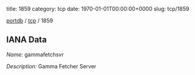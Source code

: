 title: 1859
category: tcp
date: 1970-01-01T00:00:00+0000
slug: tcp/1859

[portdb](/) / [tcp](/category/tcp.html) / 1859


## IANA Data

_Name:_ gammafetchsvr

_Description:_ Gamma Fetcher Server

